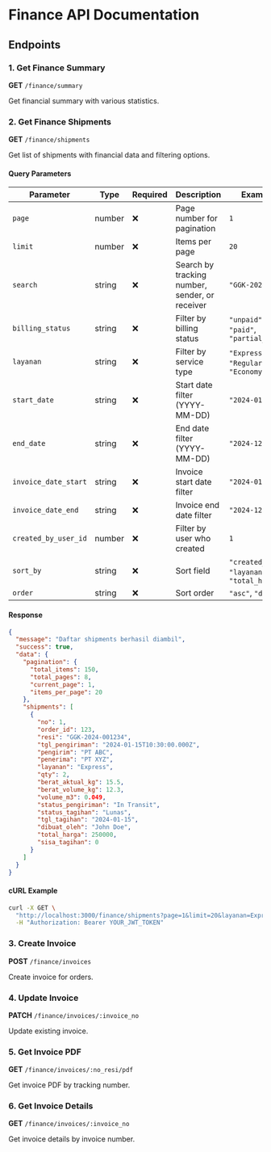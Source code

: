 # Finance API Documentation

## Endpoints

### 1. Get Finance Summary
**GET** `/finance/summary`

Get financial summary with various statistics.

### 2. Get Finance Shipments
**GET** `/finance/shipments`

Get list of shipments with financial data and filtering options.

#### Query Parameters
| Parameter | Type | Required | Description | Example |
|-----------|------|----------|-------------|---------|
| `page` | number | ❌ | Page number for pagination | `1` |
| `limit` | number | ❌ | Items per page | `20` |
| `search` | string | ❌ | Search by tracking number, sender, or receiver | `"GGK-2024"` |
| `billing_status` | string | ❌ | Filter by billing status | `"unpaid"`, `"paid"`, `"partial_paid"` |
| `layanan` | string | ❌ | Filter by service type | `"Express"`, `"Regular"`, `"Economy"` |
| `start_date` | string | ❌ | Start date filter (YYYY-MM-DD) | `"2024-01-01"` |
| `end_date` | string | ❌ | End date filter (YYYY-MM-DD) | `"2024-12-31"` |
| `invoice_date_start` | string | ❌ | Invoice start date filter | `"2024-01-01"` |
| `invoice_date_end` | string | ❌ | Invoice end date filter | `"2024-12-31"` |
| `created_by_user_id` | number | ❌ | Filter by user who created | `1` |
| `sort_by` | string | ❌ | Sort field | `"created_at"`, `"layanan"`, `"total_harga"` |
| `order` | string | ❌ | Sort order | `"asc"`, `"desc"` |

#### Response
```json
{
  "message": "Daftar shipments berhasil diambil",
  "success": true,
  "data": {
    "pagination": {
      "total_items": 150,
      "total_pages": 8,
      "current_page": 1,
      "items_per_page": 20
    },
    "shipments": [
      {
        "no": 1,
        "order_id": 123,
        "resi": "GGK-2024-001234",
        "tgl_pengiriman": "2024-01-15T10:30:00.000Z",
        "pengirim": "PT ABC",
        "penerima": "PT XYZ",
        "layanan": "Express",
        "qty": 2,
        "berat_aktual_kg": 15.5,
        "berat_volume_kg": 12.3,
        "volume_m3": 0.049,
        "status_pengiriman": "In Transit",
        "status_tagihan": "Lunas",
        "tgl_tagihan": "2024-01-15",
        "dibuat_oleh": "John Doe",
        "total_harga": 250000,
        "sisa_tagihan": 0
      }
    ]
  }
}
```

#### cURL Example
```bash
curl -X GET \
  "http://localhost:3000/finance/shipments?page=1&limit=20&layanan=Express&billing_status=paid&sort_by=layanan&order=asc" \
  -H "Authorization: Bearer YOUR_JWT_TOKEN"
```

### 3. Create Invoice
**POST** `/finance/invoices`

Create invoice for orders.

### 4. Update Invoice
**PATCH** `/finance/invoices/:invoice_no`

Update existing invoice.

### 5. Get Invoice PDF
**GET** `/finance/invoices/:no_resi/pdf`

Get invoice PDF by tracking number.

### 6. Get Invoice Details
**GET** `/finance/invoices/:invoice_no`

Get invoice details by invoice number. 